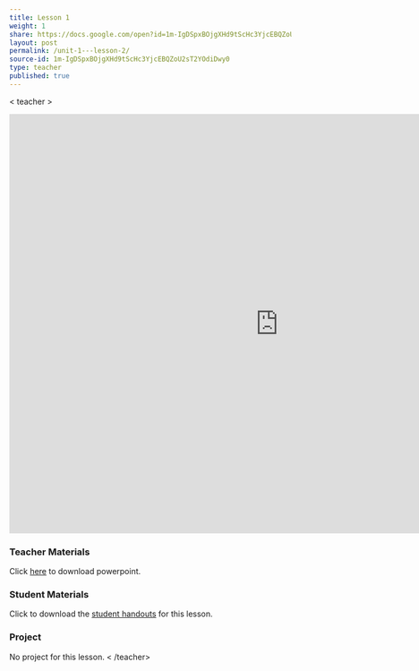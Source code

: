 ```yaml
---
title: Lesson 1
weight: 1
share: https://docs.google.com/open?id=1m-IgDSpxBOjgXHd9tScHc3YjcEBQZoU2sT2YOdiDwy0
layout: post
permalink: /unit-1---lesson-2/
source-id: 1m-IgDSpxBOjgXHd9tScHc3YjcEBQZoU2sT2YOdiDwy0
type: teacher
published: true
---
```

< teacher >
<iframe src="https://docs.google.com/presentation/d/e/2PACX-1vS5IRe7OfFb6b8wIF0iVpn5sTEVJBQJdboDRQFmYCmx9pw2gVC7N6OyQIT990f_FpvyK_Nuz4_OEx24/embed?start=false&loop=false&delayms=3000" frameborder="0" width="960" height="749" allowfullscreen="true" mozallowfullscreen="true" webkitallowfullscreen="true"></iframe>

### Teacher Materials

Click <a href="https://docs.google.com/presentation/d/1rDrkLjqQ-1i2FFQRS7ly-qQCYh6IYeZdjwtGp1CxPBE/edit?usp=sharing" target="_blank">here</a> to download powerpoint.

### Student Materials

Click to download the <a href="https://crosswordlabs.com/view/discover-engineering" target="_blank">student handouts</a> for this lesson.

### Project 

No project for this lesson.
< /teacher>